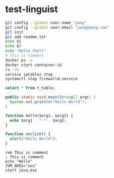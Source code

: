 # test-linguist

```bash
git config --global user.name "yang"
git config --global user.email "yang@yang.com"
git init
git add readme.txt
echo $1
echo $?
echo "Hello Shell"
# This is comment.
docker ps -a
docker start container-id
ls -lh
service iptables stop
systemctl stop firewalld.service
```

```sql
select * from t_table;
```

```java
public static void main(String[] args) {
  System.out.println("Hello World");
}
```

```php
function hello($arg1, $arg2) {
  echo $arg1 . "-" . $arg2;
}
```

```javascript
function onclick() {
  alert("Hello World");
}
```

```batch
rem This is comment
; This is comment
echo "Hello"
JVM_ARGS="xxx"
start java.exe
```
